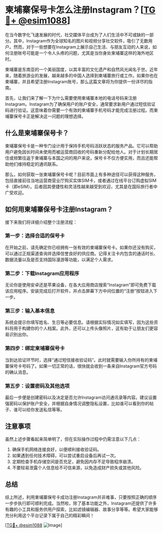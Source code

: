 # 柬埔寨保号卡怎么注册Instagram？[[TG💪+ @esim1088](https://t.me/s/esim1088)]

在当今数字化飞速发展的时代，社交媒体平台成为了人们生活中不可或缺的一部分。其中，Instagram作为全球知名的图片和视频分享社交软件，吸引了无数用户。然而，对于一些想要在Instagram上展示自己生活、与朋友互动的人来说，如何注册账号可能是一个令人头疼的问题，尤其是当你身处柬埔寨这样的海外地区时。

柬埔寨是东南亚的一个美丽国度，以其丰富的文化遗产和自然风光闻名于世。近年来，随着旅游业的发展，越来越多的中国人选择到柬埔寨旅行或工作。如果你也在柬埔寨，并且希望注册Instagram账号，那么这篇文章将为你提供一份详尽的指南。

首先，让我们来了解一下为什么需要使用柬埔寨本地的电话号码来注册Instagram。Instagram为了确保用户的账户安全，通常要求新用户通过短信验证码进行验证。这意味着你需要一个有效的柬埔寨手机号码才能完成注册过程。而柬埔寨保号卡正是解决这一问题的理想选择。

## 什么是柬埔寨保号卡？

柬埔寨保号卡是一种专门设计用于保持手机号码活跃状态的服务产品。它可以帮助用户避免因长时间未使用而被运营商回收的号码重新分配给他人。对于计划长期居住或频繁往返于柬埔寨与本国之间的用户来说，保号卡不仅方便实用，而且还能帮助他们维持稳定的通讯联系。

那么，如何获取一张柬埔寨保号卡呢？目前市面上有多种途径可以获得这种服务，包括直接前往当地运营商营业厅购买实体SIM卡，或者通过在线平台订购虚拟SIM卡（即eSIM）。后者因其便捷性和灵活性越来越受到欢迎，尤其是在国际旅行者中广受欢迎。

## 如何用柬埔寨保号卡注册Instagram？

接下来我们将详细介绍整个注册流程：

### 第一步：选择合适的保号卡

在开始之前，请先确定你已经拥有一张有效的柬埔寨保号卡。如果你还没有购买，可以通过正规渠道查询并选择信誉良好的供应商。记得关注卡内包含的通话时长、数据流量以及是否支持国际漫游等功能，以满足个人需求。

### 第二步：下载Instagram应用程序

无论你是使用安卓还是苹果设备，在各大应用商店搜索“Instagram”即可免费下载该应用程序。安装完成后打开软件，并点击屏幕下方中间位置的“注册”按钮进入下一步。

### 第三步：输入基本信息

系统会提示你填写姓名、生日等必要信息。请根据实际情况如实填写，因为这些资料将用于构建你的个人档案。此外，还可以上传头像照片，这有助于让朋友们更容易识别出你。

### 第四步：绑定柬埔寨保号卡

当到达验证环节时，选择“通过短信接收验证码”。此时就需要输入你所持有的柬埔寨保号卡号码了。如果一切正常的话，很快就会收到一条来自Instagram官方号码的确认消息。

### 第五步：设置密码及其他选项

最后一步便是创建密码以及决定是否允许Instagram访问通讯录等内容。建议设置强密码以保护账户安全，并根据自身情况调整隐私设置，比如谁可以看到你的帖子、谁可以给你发送私信等等。

## 注意事项

虽然上述步骤看起来简单明了，但在实际操作过程中仍需注意以下几点：

1. 确保手机网络连接良好，以便顺利接收验证码。
2. 如果遇到任何技术障碍，可以尝试重启设备后再试一次。
3. 定期检查手机存储空间是否充足，避免因内存不足导致程序崩溃。
4. 不要轻易泄露个人信息给不可信来源，以免造成财产损失或其他风险。

## 总结

综上所述，利用柬埔寨保号卡成功注册Instagram并非难事，只要按照正确的顺序一步步执行即可顺利完成。当然啦，除了基本功能之外，Instagram还提供了许多有趣的小工具和服务供用户探索，比如滤镜编辑器、故事分享等等。希望大家能够充分利用这个平台记录下属于自己的精彩瞬间！

[[TG💪+ @esim1088](https://t.me/s/esim1088) ![Image](https://i.postimg.cc/4NQfJmqS/Snipaste-2025-05-13-00-14-12.png)]